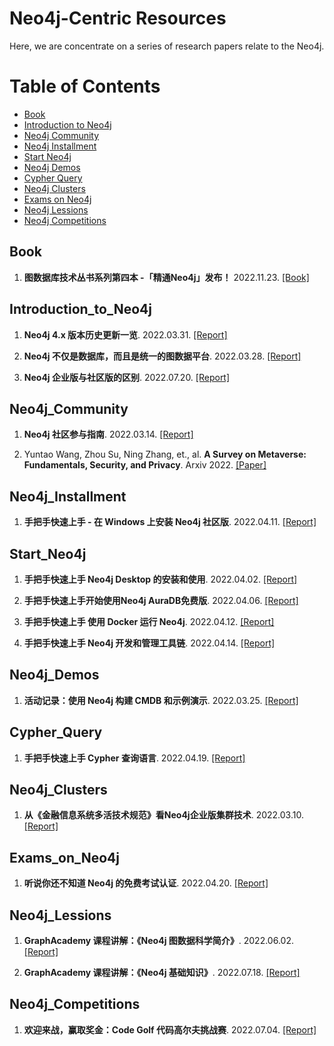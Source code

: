 # Neo4j-Centric Resources 



Here, we are concentrate on a series of research papers relate to the Neo4j.   


Table of Contents
=================

  * [Book](#Book)
  * [Introduction to Neo4j](#Introduction_to_Neo4j)
  * [Neo4j Community](#Neo4j_Community)
  * [Neo4j Installment](#Neo4j_Installment)  
  * [Start Neo4j](#Start_Neo4j)
  * [Neo4j Demos](#Neo4j_Demos)
  * [Cypher Query](#Cypher_Query)
  * [Neo4j Clusters](#Neo4j_Clusters)
  * [Exams on Neo4j](#Exams_on_Neo4j)
  * [Neo4j Lessions](#Neo4j_Lessions)
  * [Neo4j Competitions](#Neo4j_Competitions)



## Book
1. **图数据库技术丛书系列第四本 -「精通Neo4j」发布！** 2022.11.23. [[Book]](https://mp.weixin.qq.com/s/lzk28CigN_TUyk9r9v3n4w)



## Introduction_to_Neo4j
1. **Neo4j 4.x 版本历史更新一览**. 2022.03.31. [[Report]](https://mp.weixin.qq.com/s/IcKdGWlbeqYWy3YhOF3eDg)


2. **Neo4j 不仅是数据库，而且是统一的图数据平台**. 2022.03.28. [[Report]](https://mp.weixin.qq.com/s/a69n4QSu_LAsfMFDIN1pUQ)


3. **Neo4j 企业版与社区版的区别**. 2022.07.20. [[Report]](https://www.bilibili.com/video/BV1tS4y1f7pT/?spm_id_from=333.788.recommend_more_video.9&vd_source=c06526b797679eabaafcad12dbe7ccb1)



## Neo4j_Community
1. **Neo4j 社区参与指南**. 2022.03.14. [[Report]](https://mp.weixin.qq.com/s/6BezaMyATgfslmSme2oIuQ)


2. Yuntao Wang, Zhou Su, Ning Zhang, et., al. **A Survey on Metaverse: Fundamentals, Security, and Privacy**. Arxiv 2022. [[Paper]](https://arxiv.org/pdf/2203.02662.pdf)



## Neo4j_Installment
1. **手把手快速上手 - 在 Windows 上安装 Neo4j 社区版**. 2022.04.11. [[Report]](https://mp.weixin.qq.com/s/NLjgq3UI-1U3QLQDmrLoAA)



## Start_Neo4j
1. **手把手快速上手 Neo4j Desktop 的安装和使用**. 2022.04.02. [[Report]](https://mp.weixin.qq.com/s/sMcXI_5e9LdS341TldBVnw)


2. **手把手快速上手开始使用Neo4j AuraDB免费版**. 2022.04.06. [[Report]](https://www.bilibili.com/video/BV1w34y1x751?share_medium=iphone&share_plat=ios&share_source=WEIXIN&share_tag=s_i&timestamp=1649213833&unique_k=mvll8Ge)


3. **手把手快速上手 使用 Docker 运行 Neo4j**. 2022.04.12. [[Report]](https://mp.weixin.qq.com/s/BJsbRSqmx-hL956_ULbisg)


4. **手把手快速上手 Neo4j 开发和管理工具链**. 2022.04.14. [[Report]](https://mp.weixin.qq.com/s/hJl8CM57W9Fq-a9TY_ujTA)



## Neo4j_Demos
1. **活动记录：使用 Neo4j 构建 CMDB 和示例演示**. 2022.03.25. [[Report]](https://mp.weixin.qq.com/s/Vjo7uZ0glvZraXJkXQLftQ)



## Cypher_Query
1. **手把手快速上手 Cypher 查询语言**. 2022.04.19. [[Report]](https://mp.weixin.qq.com/s/Lvz8KFyPazHvU2Q6X9TszA)



## Neo4j_Clusters
1. **从《金融信息系统多活技术规范》看Neo4j企业版集群技术**. 2022.03.10. [[Report]](https://blog.csdn.net/GraphWay/article/details/123403994)



## Exams_on_Neo4j
1. **听说你还不知道 Neo4j 的免费考试认证**. 2022.04.20. [[Report]](https://mp.weixin.qq.com/s/_ctXiOu1JU8_Q-g3NttaCA)



## Neo4j_Lessions
1. **GraphAcademy 课程讲解：《Neo4j 图数据科学简介》**. 2022.06.02. [[Report]](https://mp.weixin.qq.com/s/scuR5gBYgVXpKVyOWnvoZQ)


2. **GraphAcademy 课程讲解：《Neo4j 基础知识》**. 2022.07.18. [[Report]](https://graphacademy.neo4j.com/cn/)



## Neo4j_Competitions
1. **欢迎来战，赢取奖金：Code Golf 代码高尔夫挑战赛**. 2022.07.04. [[Report]](https://mp.weixin.qq.com/s/DRkwBigFAlsuVb7AVpikLw)




